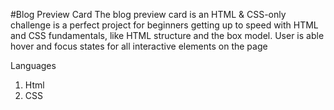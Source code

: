 
#Blog Preview Card
The blog preview card is an HTML & CSS-only challenge is a perfect project for beginners getting up to speed with HTML and CSS fundamentals, like HTML structure and the box model. User is able hover and focus states for all interactive elements on the page

Languages
1. Html
2. CSS